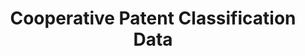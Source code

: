 ---
bigquery: https://console.cloud.google.com/bigquery?p=patents-public-data&d=cpc&page=dataset
citation: '“Cooperative Patent Classification” by the EPO and USPTO, for public use. '
contributors: EPO, USPTO
cost: None
description: Cooperative Patent Classification Data contains the scheme and definitions
  of the Cooperative Patent Classification system for classifying patent documents.
  The CPC is the result of a partnership between the EPO and the USPTO in their joint
  effort to develop a common, internationally compatible classification system for
  technical documents, in particular patent publications, which will be used by both
  offices in the patent granting process
documentation: https://www.cooperativepatentclassification.org/cpcSchemeAndDefinitions
last_edit: 04/09/2022, 12:48:31
location: https://www.cooperativepatentclassification.org/index
maintained_by: USPTO, EPO
schema_fields:
- applicationReferences
- symbol
- titleFull
- residual_references
- additional_only
- not_allocatable
- dateRevised
- glossary
- level
- ipc_concordant
- synonyms
- date_revised
- informative_references
- breakdownCode
- breakdown_code
- application_references
- residualReferences
- definition
- notAllocatable
- limitingReferences
- title_full
- limiting_references
- children
- title_part
- informativeReferences
- status
- titlePart
- child_groups
- sizeCache
- childGroups
- ipcConcordant
- parents
shortname: cooperative_patent_classification
tags:
- patents
- science
title: Cooperative Patent Classification Data
uuid: 984374a7-16e9-4b35-9445-458daceb01bf
---